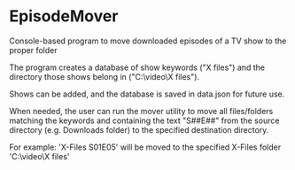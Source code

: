 # EpisodeMover
Console-based program to move downloaded episodes of a TV show to the proper folder

The program creates a database of show keywords ("X files") and the directory those shows belong in ("C:\video\X files"). 

Shows can be added, and the database is saved in data.json for future use.

When needed, the user can run the mover utility to move all files/folders matching the keywords and containing the text "S##E##" from the source directory (e.g. Downloads folder) to the specified destination directory.

For example: 'X-Files S01E05' will be moved to the specified X-Files folder 'C:\video\X files'
